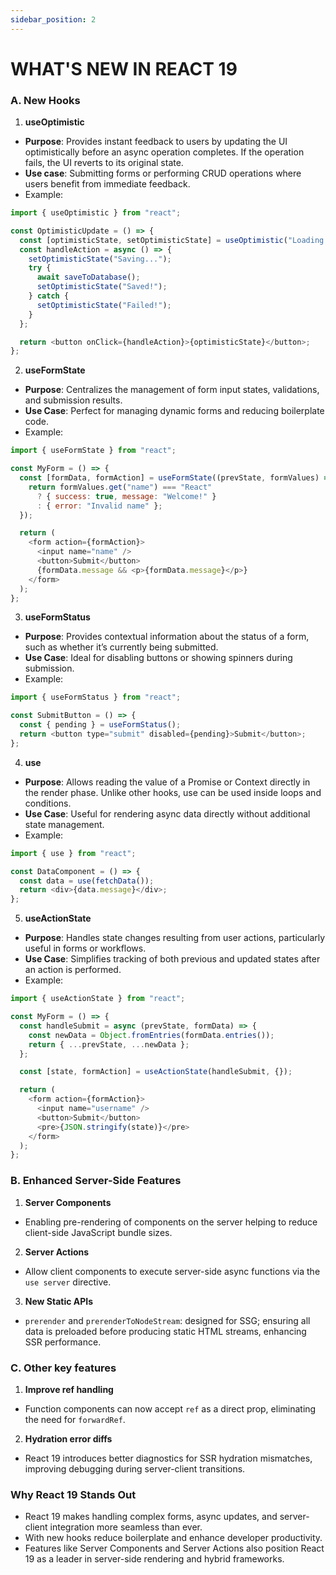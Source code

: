 ```yaml
---
sidebar_position: 2
---
```


# WHAT'S NEW IN REACT 19

### A. New Hooks
1. **useOptimistic**
- **Purpose**: Provides instant feedback to users by updating the UI optimistically before an async operation completes. If the operation fails, the UI reverts to its original state.
- **Use case**: Submitting forms or performing CRUD operations where users benefit from immediate feedback.
- Example:

```js
import { useOptimistic } from "react";

const OptimisticUpdate = () => {
  const [optimisticState, setOptimisticState] = useOptimistic("Loading...");
  const handleAction = async () => {
    setOptimisticState("Saving...");
    try {
      await saveToDatabase();
      setOptimisticState("Saved!");
    } catch {
      setOptimisticState("Failed!");
    }
  };

  return <button onClick={handleAction}>{optimisticState}</button>;
};
```

2. **useFormState**
- **Purpose**: Centralizes the management of form input states, validations, and submission results.
- **Use Case**: Perfect for managing dynamic forms and reducing boilerplate code.
- Example:

```js
import { useFormState } from "react";

const MyForm = () => {
  const [formData, formAction] = useFormState((prevState, formValues) => {
    return formValues.get("name") === "React"
      ? { success: true, message: "Welcome!" }
      : { error: "Invalid name" };
  });

  return (
    <form action={formAction}>
      <input name="name" />
      <button>Submit</button>
      {formData.message && <p>{formData.message}</p>}
    </form>
  );
};
```

3. **useFormStatus**
- **Purpose**: Provides contextual information about the status of a form, such as whether it’s currently being submitted.
- **Use Case**: Ideal for disabling buttons or showing spinners during submission.
- Example:

```js
import { useFormStatus } from "react";

const SubmitButton = () => {
  const { pending } = useFormStatus();
  return <button type="submit" disabled={pending}>Submit</button>;
};
```

4. **use**
- **Purpose**: Allows reading the value of a Promise or Context directly in the render phase. Unlike other hooks, use can be used inside loops and conditions.
- **Use Case**: Useful for rendering async data directly without additional state management.
- Example:

```js
import { use } from "react";

const DataComponent = () => {
  const data = use(fetchData());
  return <div>{data.message}</div>;
};
```

5. **useActionState**
- **Purpose**: Handles state changes resulting from user actions, particularly useful in forms or workflows.
- **Use Case**: Simplifies tracking of both previous and updated states after an action is performed.
- Example:

```js
import { useActionState } from "react";

const MyForm = () => {
  const handleSubmit = async (prevState, formData) => {
    const newData = Object.fromEntries(formData.entries());
    return { ...prevState, ...newData };
  };

  const [state, formAction] = useActionState(handleSubmit, {});

  return (
    <form action={formAction}>
      <input name="username" />
      <button>Submit</button>
      <pre>{JSON.stringify(state)}</pre>
    </form>
  );
};
```

### B. Enhanced Server-Side Features
1. **Server Components**
- Enabling pre-rendering of components on the server helping to reduce client-side JavaScript bundle sizes.
2. **Server Actions**
- Allow client components to execute server-side async functions via the `use server` directive.
3. **New Static APIs**
- `prerender` and `prerenderToNodeStream`: designed for SSG; ensuring all data is preloaded before producing static HTML streams, enhancing SSR performance.

### C. Other key features
1. **Improve ref handling**
- Function components can now accept `ref` as a direct prop, eliminating the need for `forwardRef`.

2. **Hydration error diffs**
- React 19 introduces better diagnostics for SSR hydration mismatches, improving debugging during server-client transitions.

### Why React 19 Stands Out
- React 19 makes handling complex forms, async updates, and server-client integration more seamless than ever.
- With new hooks reduce boilerplate and enhance developer productivity.
- Features like Server Components and Server Actions also position React 19 as a leader in server-side rendering and hybrid frameworks.
